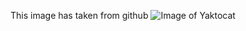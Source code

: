 This image has taken from github 
![Image of Yaktocat](https://octodex.github.com/images/yaktocat.png)

